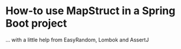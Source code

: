 # How-to use MapStruct in a Spring Boot project

… with a little help from EasyRandom, Lombok and AssertJ